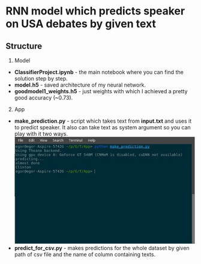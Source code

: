 # RNN model which predicts speaker on USA debates by given text

## Structure

1. Model
 * **ClassifierProject.ipynb** - the main notebook where you can find the solution step by step.
 * **model.h5** - saved architecture of my neural network.
 * **goodmodel1_weights.h5** - just weights with which I achieved a pretty good accuracy (~0.73).
 
2. App
 * **make_prediction.py** - script which takes text from **input.txt** and uses it to predict speaker. It also can take text as system argument so you can play with it two ways.
 ![](/Images/fish.jpg)
 * **predict_for_csv.py** - makes predictions for the whole dataset by given path of csv file and the name of column containing texts.
 
